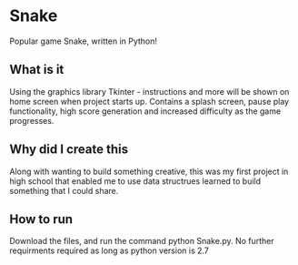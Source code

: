 # Snake
Popular game Snake, written in Python!

## What is it
Using the graphics library Tkinter - instructions and more will be shown on home screen when project starts up. Contains a splash screen, pause play functionality, high score generation and increased difficulty as the game progresses. 

## Why did I create this
Along with wanting to build something creative, this was my first project in high school that enabled me to use data structrues learned to build something that I could share. 

## How to run
Download the files, and run the command python Snake.py. No further requirments required as long as python version is 2.7



